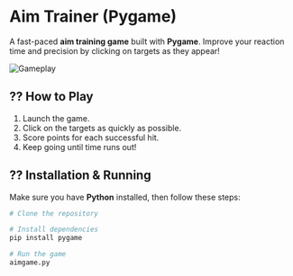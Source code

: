 # Aim Trainer (Pygame)

A fast-paced **aim training game** built with **Pygame**. Improve your reaction time and precision by clicking on targets as they appear!  

![Gameplay](aimgame.gif)  

## ?? How to Play  
1. Launch the game.  
2. Click on the targets as quickly as possible.  
3. Score points for each successful hit.  
4. Keep going until time runs out!  

## ?? Installation & Running  
Make sure you have **Python** installed, then follow these steps:  

```sh
# Clone the repository

# Install dependencies
pip install pygame

# Run the game
aimgame.py
